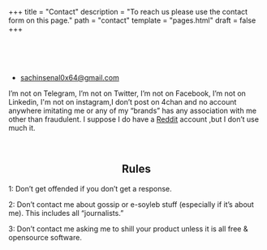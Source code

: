 +++
title = "Contact"
description = "To reach us please use the contact form on this page."
path = "contact"
template = "pages.html"
draft = false
+++

<br>

<div align="center">
<a href="https://sachinsenal0x64.github.io/picx-images-hosting/20557586.6v0edozmbj40.webp" target="_blank" aria-label="Minimalism"><img src="https://sachinsenal0x64.github.io/picx-images-hosting/20557586(1).1k0ybnf2tu2o.webp" alt="Pepe the Frog" style="visibility: hidden;" onload="this.style.visibility = 'visible'; this.style.opacity = 1;"/></a>
</div>
<br>

- [sachinsenal0x64@gmail.com](mailto:sachinsenal0x64@gmail.com)

I’m not on Telegram, I’m not on Twitter, I’m not on Facebook, I’m not on Linkedin, I'm not on instagram,I don’t post on 4chan and no account anywhere imitating me or any of my “brands” has any association with me other than fraudulent. I suppose I do have a [Reddit](https://www.reddit.com/user/HomeworkAccording189/) account ,but I don’t use much it.

<br>

## <center>Rules</center>


1: Don’t get offended if you don’t get a response.<br>

2: Don’t contact me about gossip or e-soyleb stuff (especially if it’s about me). This includes all “journalists.”<br>

3: Don’t contact me asking me to shill your product unless it is all free & opensource software.
